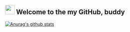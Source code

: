 <h2><img src="https://0x0.st/iDtU.gif" width="30px"> Welcome to the my GitHub, buddy </h2>
 

[![Anurag's github stats](https://github-readme-stats.vercel.app/api?username=immat0x1&show_icons=true)](https://github.com/anuraghazra/github-readme-stats)